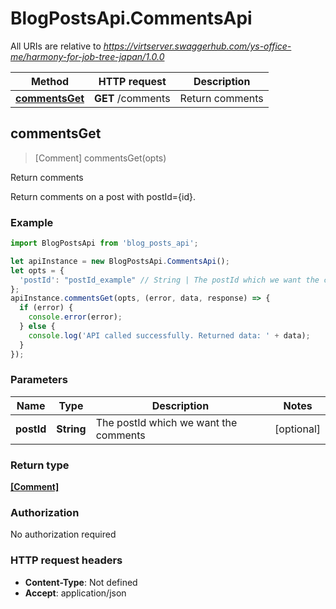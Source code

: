 # BlogPostsApi.CommentsApi

All URIs are relative to *https://virtserver.swaggerhub.com/ys-office-me/harmony-for-job-tree-japan/1.0.0*

Method | HTTP request | Description
------------- | ------------- | -------------
[**commentsGet**](CommentsApi.md#commentsGet) | **GET** /comments | Return comments



## commentsGet

> [Comment] commentsGet(opts)

Return comments

Return comments on a post with postId&#x3D;{id}.

### Example

```javascript
import BlogPostsApi from 'blog_posts_api';

let apiInstance = new BlogPostsApi.CommentsApi();
let opts = {
  'postId': "postId_example" // String | The postId which we want the comments
};
apiInstance.commentsGet(opts, (error, data, response) => {
  if (error) {
    console.error(error);
  } else {
    console.log('API called successfully. Returned data: ' + data);
  }
});
```

### Parameters


Name | Type | Description  | Notes
------------- | ------------- | ------------- | -------------
 **postId** | **String**| The postId which we want the comments | [optional] 

### Return type

[**[Comment]**](Comment.md)

### Authorization

No authorization required

### HTTP request headers

- **Content-Type**: Not defined
- **Accept**: application/json

